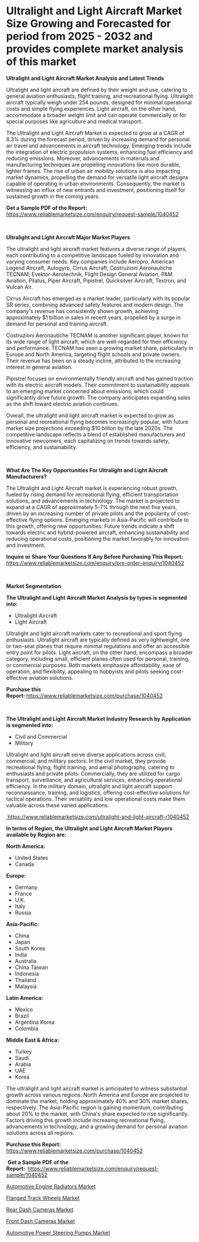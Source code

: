 <p><h1>Ultralight and Light Aircraft Market Size Growing and Forecasted for period from 2025 - 2032 and provides complete market analysis of this market</h1></p><p><strong>Ultralight and Light Aircraft Market Analysis and Latest Trends</strong></p>
<p><p>Ultralight and light aircraft are defined by their weight and use, catering to general aviation enthusiasts, flight training, and recreational flying. Ultralight aircraft typically weigh under 254 pounds, designed for minimal operational costs and simple flying experiences. Light aircraft, on the other hand, accommodate a broader weight limit and can operate commercially or for special purposes like agriculture and medical transport.</p><p>The Ultralight and Light Aircraft Market is expected to grow at a CAGR of 8.3% during the forecast period, driven by increasing demand for personal air travel and advancements in aircraft technology. Emerging trends include the integration of electric propulsion systems, enhancing fuel efficiency and reducing emissions. Moreover, advancements in materials and manufacturing techniques are propelling innovations like more durable, lighter frames. The rise of urban air mobility solutions is also impacting market dynamics, propelling the demand for versatile light aircraft designs capable of operating in urban environments. Consequently, the market is witnessing an influx of new entrants and investment, positioning itself for sustained growth in the coming years.</p></p>
<p><strong>Get a Sample PDF of the Report:&nbsp;</strong> <a href="https://www.reliablemarketsize.com/enquiry/request-sample/1040452?utm_campaign=2041&utm_medium=2&utm_source=Github&utm_content=ia&utm_term=30032025&utm_id=ultralight-and-light-aircraft">https://www.reliablemarketsize.com/enquiry/request-sample/1040452</a></p>
<p>&nbsp;</p>
<p><strong>Ultralight and Light Aircraft Major Market Players</strong></p>
<p><p>The ultralight and light aircraft market features a diverse range of players, each contributing to a competitive landscape fueled by innovation and varying consumer needs. Key companies include Aeropro, American Legend Aircraft, Autogyro, Cirrus Aircraft, Costruzioni Aeronautiche TECNAM, Evektor-Aerotechnik, Flight Design General Aviation, P&M Aviation, Pilatus, Piper Aircraft, Pipistrel, Quicksilver Aircraft, Textron, and Vulcan Air.</p><p>Cirrus Aircraft has emerged as a market leader, particularly with its popular SR series, combining advanced safety features and modern design. The company's revenue has consistently shown growth, achieving approximately $1 billion in sales in recent years, propelled by a surge in demand for personal and training aircraft.</p><p>Costruzioni Aeronautiche TECNAM is another significant player, known for its wide range of light aircraft, which are well-regarded for their efficiency and performance. TECNAM has seen a growing market share, particularly in Europe and North America, targeting flight schools and private owners. Their revenue has been on a steady incline, attributed to the increasing interest in general aviation.</p><p>Pipistrel focuses on environmentally friendly aircraft and has gained traction with its electric aircraft models. Their commitment to sustainability appeals to an emerging market concerned about emissions, which could significantly drive future growth. The company anticipates expanding sales as the shift toward electric aviation continues.</p><p>Overall, the ultralight and light aircraft market is expected to grow as personal and recreational flying becomes increasingly popular, with future market size projections exceeding $10 billion by the late 2020s. The competitive landscape reflects a blend of established manufacturers and innovative newcomers, each capitalizing on trends towards safety, efficiency, and sustainability.</p></p>
<p>&nbsp;</p>
<p><strong>What Are The Key Opportunities For Ultralight and Light Aircraft Manufacturers?</strong></p>
<p><p>The Ultralight and Light Aircraft market is experiencing robust growth, fueled by rising demand for recreational flying, efficient transportation solutions, and advancements in technology. The market is projected to expand at a CAGR of approximately 5-7% through the next five years, driven by an increasing number of private pilots and the popularity of cost-effective flying options. Emerging markets in Asia-Pacific will contribute to this growth, offering new opportunities. Future trends indicate a shift towards electric and hybrid-powered aircraft, enhancing sustainability and reducing operational costs, positioning the market favorably for innovation and investment.</p></p>
<p><strong>Inquire or Share Your Questions If Any Before Purchasing This Report:</strong> <a href="https://www.reliablemarketsize.com/enquiry/pre-order-enquiry/1040452?utm_campaign=2041&utm_medium=2&utm_source=Github&utm_content=ia&utm_term=30032025&utm_id=ultralight-and-light-aircraft">https://www.reliablemarketsize.com/enquiry/pre-order-enquiry/1040452</a></p>
<p>&nbsp;</p>
<p><strong>Market Segmentation</strong></p>
<p><strong>The Ultralight and Light Aircraft Market Analysis by types is segmented into:</strong></p>
<p><ul><li>Ultralight Aircraft</li><li>Light Aircraft</li></ul></p>
<p><p>Ultralight and light aircraft markets cater to recreational and sport flying enthusiasts. Ultralight aircraft are typically defined as very lightweight, one or two-seat planes that require minimal regulations and offer an accessible entry point for pilots. Light aircraft, on the other hand, encompass a broader category, including small, efficient planes often used for personal, training, or commercial purposes. Both markets emphasize affordability, ease of operation, and flexibility, appealing to hobbyists and pilots seeking cost-effective aviation solutions.</p></p>
<p><strong>Purchase this Report:&nbsp;</strong><a href="https://www.reliablemarketsize.com/purchase/1040452?utm_campaign=2041&utm_medium=2&utm_source=Github&utm_content=ia&utm_term=30032025&utm_id=ultralight-and-light-aircraft">https://www.reliablemarketsize.com/purchase/1040452</a></p>
<p>&nbsp;</p>
<p><strong>The Ultralight and Light Aircraft Market Industry Research by Application is segmented into:</strong></p>
<p><ul><li>Civil and Commercial</li><li>Military</li></ul></p>
<p><p>Ultralight and light aircraft serve diverse applications across civil, commercial, and military sectors. In the civil market, they provide recreational flying, flight training, and aerial photography, catering to enthusiasts and private pilots. Commercially, they are utilized for cargo transport, surveillance, and agricultural services, enhancing operational efficiency. In the military domain, ultralight and light aircraft support reconnaissance, training, and logistics, offering cost-effective solutions for tactical operations. Their versatility and low operational costs make them valuable across these varied applications.</p></p>
<p><a href="https://www.reliablemarketsize.com/ultralight-and-light-aircraft-r1040452?utm_campaign=2041&utm_medium=2&utm_source=Github&utm_content=ia&utm_term=30032025&utm_id=ultralight-and-light-aircraft">&nbsp;https://www.reliablemarketsize.com/ultralight-and-light-aircraft-r1040452</a></p>
<p><strong>In terms of Region, the Ultralight and Light Aircraft Market Players available by Region are:</strong></p>
<p>
    <p> <strong> North America: </strong>
        <ul>
            <li>United States</li>
            <li>Canada</li>
        </ul>
        </p> 
    <p> <strong> Europe: </strong>
        <ul>
            <li>Germany</li>
            <li>France</li>
            <li>U.K.</li>
            <li>Italy</li>
            <li>Russia</li>
        </ul>
        </p> 
    <p> <strong> Asia-Pacific: </strong>
        <ul>
            <li>China</li>
            <li>Japan</li>
            <li>South Korea</li>
            <li>India</li>
            <li>Australia</li>
            <li>China Taiwan</li>
            <li>Indonesia</li>
            <li>Thailand</li>
            <li>Malaysia</li>
        </ul>
        </p> 
    <p> <strong> Latin America: </strong>
        <ul>
            <li>Mexico</li>
            <li>Brazil</li>
            <li>Argentina Korea</li>
            <li>Colombia</li>
        </ul>
        </p> 
    <p> <strong> Middle East & Africa: </strong>
        <ul>
            <li>Turkey</li>
            <li>Saudi</li>
            <li>Arabia</li>
            <li>UAE</li>
            <li>Korea</li>
        </ul>
    </p>
    </p>
<p><p>The ultralight and light aircraft market is anticipated to witness substantial growth across various regions. North America and Europe are projected to dominate the market, holding approximately 40% and 30% market shares, respectively. The Asia-Pacific region is gaining momentum, contributing about 20% to the market, with China's share expected to rise significantly. Factors driving this growth include increasing recreational flying, advancements in technology, and a growing demand for personal aviation solutions across all regions.</p></p>
<p><strong>Purchase this Report: </strong><a href="https://www.reliablemarketsize.com/purchase/1040452?utm_campaign=2041&utm_medium=2&utm_source=Github&utm_content=ia&utm_term=30032025&utm_id=ultralight-and-light-aircraft">https://www.reliablemarketsize.com/purchase/1040452</a></p>
<p>&nbsp;<strong>Get a Sample PDF of the Report:&nbsp;&nbsp;</strong><a href="https://www.reliablemarketsize.com/enquiry/request-sample/1040452?utm_campaign=2041&utm_medium=2&utm_source=Github&utm_content=ia&utm_term=30032025&utm_id=ultralight-and-light-aircraft">https://www.reliablemarketsize.com/enquiry/request-sample/1040452</a></p>
<p><strong></strong></p>
<p><p><a href="https://github.com/viohlbrenksf/Market-Research-Report-List-1/blob/main/automotive-engine-radiators-market.md?utm_campaign=2041&utm_medium=2&utm_source=Github&utm_content=ia&utm_term=30032025&utm_id=ultralight-and-light-aircraft">Automotive Engine Radiators Market</a></p><p><a href="https://github.com/ifsahvadenah/Market-Research-Report-List-1/blob/main/flanged-track-wheels-market.md?utm_campaign=2041&utm_medium=2&utm_source=Github&utm_content=ia&utm_term=30032025&utm_id=ultralight-and-light-aircraft">Flanged Track Wheels Market</a></p><p><a href="https://github.com/ashepherd82/Market-Research-Report-List-7/blob/main/rear-dash-cameras-market.md?utm_campaign=2041&utm_medium=2&utm_source=Github&utm_content=ia&utm_term=30032025&utm_id=ultralight-and-light-aircraft">Rear Dash Cameras Market</a></p><p><a href="https://github.com/merzafairy04/Market-Research-Report-List-1/blob/main/front-dash-cameras-market.md?utm_campaign=2041&utm_medium=2&utm_source=Github&utm_content=ia&utm_term=30032025&utm_id=ultralight-and-light-aircraft">Front Dash Cameras Market</a></p><p><a href="https://github.com/vasosblenksk/Market-Research-Report-List-1/blob/main/automotive-power-steering-pumps-market.md?utm_campaign=2041&utm_medium=2&utm_source=Github&utm_content=ia&utm_term=30032025&utm_id=ultralight-and-light-aircraft">Automotive Power Steering Pumps Market</a></p></p>